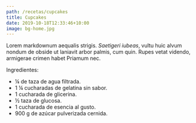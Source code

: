 ```yaml
---
path: /recetas/cupcakes
title: Cupcakes
date: 2019-10-18T12:33:46+10:00
image: bg-home.jpg
---
```


Lorem markdownum aequalis strigis. _Saetigeri iubeas_, vultu huic alvum nondum
de obside ut laniavit arbor palmis, cum quin. Rupes vetat videndo, armigerae
crimen habet Priamum nec.

Ingredientes:
- ¼ de taza de agua filtrada.
- 1 ¼ cucharadas de gelatina sin sabor.
- 1 cucharada de glicerina.
- ½ taza de glucosa.
- 1 cucharada de esencia al gusto.
- 900 g de azúcar pulverizada cernida.